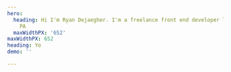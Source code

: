 ```yaml
---
hero:
  heading: Hi I'm Ryan Dejaegher. I'm a freelance front end developer living in Philadelphia,
    PA
  maxWidthPX: '652'
maxWidthPX: 652
heading: Yo
demo: ''

---
```

